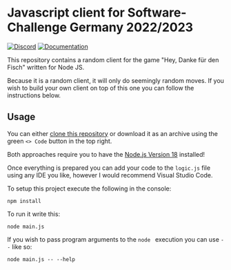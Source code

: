 # Javascript client for Software-Challenge Germany 2022/2023

[![Discord](https://img.shields.io/discord/233577109363097601?color=blue&label=Discord)](https://discord.gg/ARZamDptG5)
[![Documentation](https://img.shields.io/badge/Software--Challenge%20-Documentation-%234299e1)](https://docs.software-challenge.de/)

This repository contains a random client for the game "Hey, Danke für den Fisch" written for Node JS.

Because it is a random client, it will only do seemingly random moves. If you wish to build your own client on top of this one you can follow the instructions below. 

## Usage

You can either [clone this repository](https://docs.github.com/en/repositories/creating-and-managing-repositories/cloning-a-repository) or download it as an archive using the green `<> Code` button in the top right.

Both approaches require you to have the [Node.js Version 18](https://nodejs.org/download/release/v18.9.0/) installed!

Once everything is prepared you can add your code to the `logic.js` file using any IDE you like, however I would recommend Visual Studio Code.

To setup this project execute the following in the console:

```npm install```

To run it write this:

```node main.js```

If you wish to pass program arguments to the `node ` execution you can use `--` like so:

```node main.js -- --help```
